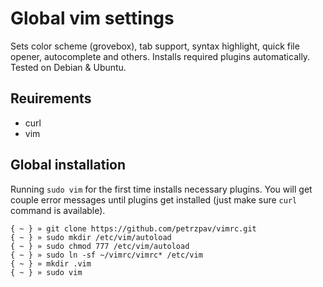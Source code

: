 # Global vim settings

Sets color scheme (grovebox), tab support, syntax highlight, quick file opener, autocomplete and others. Installs required plugins automatically. Tested on Debian & Ubuntu.

## Reuirements

- curl
- vim

## Global installation

Running `sudo vim` for the first time installs necessary plugins. You will get couple error messages until plugins get installed (just make sure `curl` command is available).

   ```
   { ~ } » git clone https://github.com/petrzpav/vimrc.git
   { ~ } » sudo mkdir /etc/vim/autoload
   { ~ } » sudo chmod 777 /etc/vim/autoload
   { ~ } » sudo ln -sf ~/vimrc/vimrc* /etc/vim
   { ~ } » mkdir .vim
   { ~ } » sudo vim
   ```


